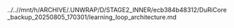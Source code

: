 ../..//mnt/h/ARCHIVE/.UNWRAP/D/STAGE2_INNER/ecb384b48312/DuRiCore_backup_20250805_170301/learning_loop_architecture.md